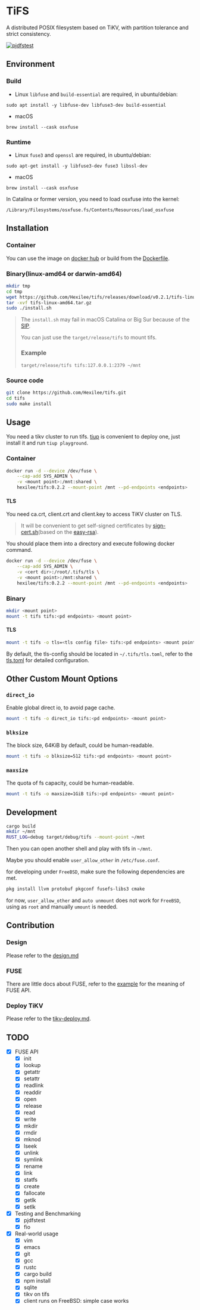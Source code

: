 # TiFS

A distributed POSIX filesystem based on TiKV, with partition tolerance and strict consistency.

[![pjdfstest](https://github.com/Hexilee/tifs/workflows/pjdfstest/badge.svg)](https://github.com/Hexilee/tifs/actions)

## Environment

### Build 

- Linux
`libfuse` and `build-essential` are required, in ubuntu/debian:

```
sudo apt install -y libfuse-dev libfuse3-dev build-essential
```

- macOS
```
brew install --cask osxfuse
```

### Runtime
- Linux
`fuse3` and `openssl` are required, in ubuntu/debian:

```
sudo apt-get install -y libfuse3-dev fuse3 libssl-dev
```

- macOS

```
brew install --cask osxfuse
```

In Catalina or former version, you need to load osxfuse into the kernel:

```
/Library/Filesystems/osxfuse.fs/Contents/Resources/load_osxfuse
```

## Installation

### Container
You can use the image on [docker hub](https://hub.docker.com/repository/docker/hexilee/tifs) or build from the [Dockerfile](Dockerfile).

### Binary(linux-amd64 or darwin-amd64)

```bash
mkdir tmp
cd tmp
wget https://github.com/Hexilee/tifs/releases/download/v0.2.1/tifs-linux-amd64.tar.gz
tar -xvf tifs-linux-amd64.tar.gz
sudo ./install.sh
```

> The `install.sh` may fail in macOS Catalina or Big Sur because of the 
> [SIP](https://developer.apple.com/documentation/security/disabling_and_enabling_system_integrity_protection). 
> 
> You can just use the `target/release/tifs` to mount tifs.
> ### Example
> ```
> target/release/tifs tifs:127.0.0.1:2379 ~/mnt
> ```

### Source code

```bash
git clone https://github.com/Hexilee/tifs.git
cd tifs
sudo make install
```

## Usage
You need a tikv cluster to run tifs. [tiup](https://github.com/pingcap/tiup) is convenient to deploy one, just install it and run `tiup playground`.

### Container

```bash
docker run -d --device /dev/fuse \
    --cap-add SYS_ADMIN \
    -v <mount point>:/mnt:shared \
    hexilee/tifs:0.2.2 --mount-point /mnt --pd-endpoints <endpoints>
```

#### TLS
You need ca.crt, client.crt and client.key to access TiKV cluster on TLS. 

> It will be convenient to get self-signed certificates by [sign-cert.sh](sign-cert.sh)(based on the [easy-rsa](https://github.com/OpenVPN/easy-rsa)).

You should place them into a directory <cert dir> and execute following docker command.

```bash
docker run -d --device /dev/fuse \
    --cap-add SYS_ADMIN \
    -v <cert dir>:/root/.tifs/tls \
    -v <mount point>:/mnt:shared \
    hexilee/tifs:0.2.2 --mount-point /mnt --pd-endpoints <endpoints>
```

### Binary

```bash
mkdir <mount point>
mount -t tifs tifs:<pd endpoints> <mount point>
```

#### TLS

```bash
mount -t tifs -o tls=<tls config file> tifs:<pd endpoints> <mount point>
```

By default, the tls-config should be located in `~/.tifs/tls.toml`, refer to the [tls.toml](config-examples/tls.toml) for detailed configuration.

## Other Custom Mount Options

### `direct_io`

Enable global direct io, to avoid page cache.

```bash
mount -t tifs -o direct_io tifs:<pd endpoints> <mount point>
```
### `blksize`

The block size, 64KiB by default, could be human-readable.

```bash
mount -t tifs -o blksize=512 tifs:<pd endpoints> <mount point>
```

### `maxsize`

The quota of fs capacity, could be human-readable.

```bash
mount -t tifs -o maxsize=1GiB tifs:<pd endpoints> <mount point>
```

## Development

```bash
cargo build
mkdir ~/mnt
RUST_LOG=debug target/debug/tifs --mount-point ~/mnt
```

Then you can open another shell and play with tifs in `~/mnt`.

Maybe you should enable `user_allow_other` in `/etc/fuse.conf`.

for developing under `FreeBSD`, make sure the following dependencies are met.

```bash
pkg install llvm protobuf pkgconf fusefs-libs3 cmake
```

for now, `user_allow_other` and `auto unmount` does not work for `FreeBSD`, using as `root` and manually `umount` is needed.

## Contribution

### Design

Please refer to the [design.md](contribution/design.md)

### FUSE
There are little docs about FUSE, refer to the [example](https://github.com/cberner/fuser/blob/master/examples/simple.rs) for the meaning of FUSE API.

### Deploy TiKV
Please refer to the [tikv-deploy.md](contribution/tikv-deploy.md).

## TODO

- [x] FUSE API
    - [x] init
    - [x] lookup
    - [x] getattr
    - [x] setattr
    - [x] readlink
    - [x] readdir
    - [x] open
    - [x] release
    - [x] read
    - [x] write
    - [x] mkdir
    - [x] rmdir
    - [x] mknod
    - [x] lseek
    - [x] unlink
    - [x] symlink
    - [x] rename
    - [x] link
    - [x] statfs
    - [x] create
    - [x] fallocate
    - [x] getlk
    - [x] setlk

- [x] Testing and Benchmarking
    - [x] pjdfstest
    - [x] fio

- [x] Real-world usage
    - [x] vim
    - [x] emacs
    - [x] git
    - [x] gcc
    - [x] rustc
    - [x] cargo build
    - [x] npm install
    - [x] sqlite
    - [x] tikv on tifs
    - [x] client runs on FreeBSD: simple case works
